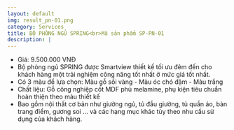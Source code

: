 ```yaml
---
layout: default
img: result_pn-01.png
category: Services
title: BỘ PHÒNG NGỦ SPRING<br>Mã sản phẩm SP-PN-01
description: |
---
```


- Giá: 9.500.000 VNĐ
- Bộ phòng ngủ SPRING được Smartview thiết kế tối ưu đêm đến cho khách hàng một trải nghiệm công năng tốt nhất ở mức giá tốt nhất.
- Có 3 màu để lựa chọn: Màu gỗ sồi vàng - Màu óc chó đậm - Màu trắng
- Chất liệu: Gỗ công nghiệp cốt MDF phủ melamine, phụ kiện tiêu chuẩn hoàn thiện theo màu thiết kế
- Bao gồm nội thất cơ bản như giường ngủ, tủ đầu giường, tủ quần áo, bàn trang điểm, gương soi ... và các hạng mục khác tùy theo nhu cầu sử dụng của khách hàng.
